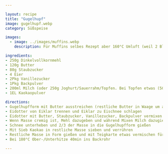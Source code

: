 ```yaml
---

layout: recipe
title: "Gugelhupf"
image: gugelhupf.webp
category: Süßspeise

images:
  - image: ../images/muffins.webp
    description: Für Muffins selbes Rezept aber 160°C Umluft (weil 2 Blech), 25min, dann 5-10min im Blech ruhen lassen

ingredients:
- 250g Dinkelvollkornmehl
- 120g Butter
- 80g Staubzucker
- 4 Eier
- 2Pkg Vanillezucker
- 1Pkg Backpulver
- 200ml Milch (oder 250g Joghurt/Sauerrahm/Topfen. Bei Topfen etwas (50ml?) Milch dazu)
- 1EL Kaokaopulver

directions:
- Gugelhupfform mit Butter ausstreichen (restliche Butter in Waage um auf 120g zu kommen)
- Eidotter von Eiklar trennen und Eiklar zu Eischnee schlagen
- Eidotter mit Butter, Staubzucker, Vanillezucker, Backpulver vermixen
- Wenn Masse cremig ist, Mehl dazugeben und während Mixen Milch dazugießen
- Schnee unterheben und 2/3 der Masse in die Gugelhupfform gießen
- Mit Sieb Kaokao in restliche Masse sieben und verrühren
- Restliche Masse in Form gießen und mit Teigkarte etwas vermischen für Marmorierung
- Bei 180°C Ober-/Unterhitze 40min ins Backrohr

---
```

